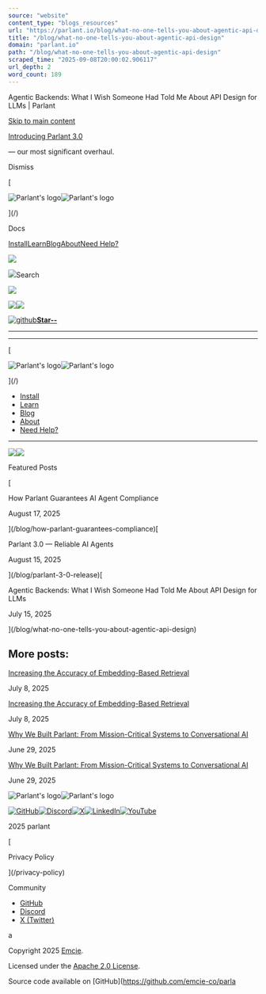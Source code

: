 ```yaml
---
source: "website"
content_type: "blogs_resources"
url: "https://parlant.io/blog/what-no-one-tells-you-about-agentic-api-design"
title: "/blog/what-no-one-tells-you-about-agentic-api-design"
domain: "parlant.io"
path: "/blog/what-no-one-tells-you-about-agentic-api-design"
scraped_time: "2025-09-08T20:00:02.906117"
url_depth: 2
word_count: 189
---
```


Agentic Backends: What I Wish Someone Had Told Me About API Design for LLMs | Parlant

[Skip to main content](#__docusaurus_skipToContent_fallback)

[Introducing Parlant 3.0](/blog/parlant-3-0-release)

— our most significant overhaul.

Dismiss

[

![Parlant's logo](/logo/logo-full.png)![Parlant's logo](/logo/logo-full.png)

](/)

Docs

[Install](/docs/quickstart/installation)[Learn](/docs/quickstart/motivation)[Blog](/blog)[About](/docs/about)[Need Help?](/contact)

![](/img/icons/search.svg)

![](/img/icons/search.svg)Search

![](/img/icons/menu.svg)

[![](/img/icons/x.svg)](https://x.com/EmcieCo)[![](/img/icons/discord.svg)](https://discord.gg/duxWqxKk6J)

[![github](/img/icons/github.svg)**Star**](https://github.com/emcie-co/parlant)[**\--**](https://github.com/emcie-co/parlant)

* * *

* * *

[

![Parlant's logo](/logo/logo-full.png)![Parlant's logo](/logo/logo-full.png)

](/)

*   [Install](/docs/quickstart/installation)
*   [Learn](/docs/quickstart/motivation)
*   [Blog](/blog)
*   [About](/docs/about)
*   [Need Help?](/contact)

* * *

[![](/img/icons/x.svg)](https://x.com/EmcieCo)[![](/img/icons/discord.svg)](https://discord.gg/duxWqxKk6J)

Featured Posts

[

How Parlant Guarantees AI Agent Compliance

August 17, 2025

](/blog/how-parlant-guarantees-compliance)[

Parlant 3.0 — Reliable AI Agents

August 15, 2025

](/blog/parlant-3-0-release)[

Agentic Backends: What I Wish Someone Had Told Me About API Design for LLMs

July 15, 2025

](/blog/what-no-one-tells-you-about-agentic-api-design)

## More posts:

[Increasing the Accuracy of Embedding-Based Retrieval](/blog/increasing-accuracy-of-embedding-based-retrieval)

July 8, 2025

[Increasing the Accuracy of Embedding-Based Retrieval](/blog/increasing-accuracy-of-embedding-based-retrieval)

July 8, 2025

[Why We Built Parlant: From Mission-Critical Systems to Conversational AI](/blog/why-we-built-parlant)

June 29, 2025

[Why We Built Parlant: From Mission-Critical Systems to Conversational AI](/blog/why-we-built-parlant)

June 29, 2025

![Parlant's logo](/logo/logo-full-white.svg)![Parlant's logo](/logo/logo-full-white.svg)

[![GitHub](/img/icons/github-rounded.svg)](https://github.com/emcie-co/parlant)[![Discord](/img/icons/discord-rounded.svg)](https://discord.gg/duxWqxKk6J)[![X](/img/icons/x-rounded.svg)](https://x.com/EmcieCo)[![LinkedIn](/img/icons/linkedin-rounded.svg)](https://linkedin.com/company/emcie/posts/?feedView=all)[![YouTube](/img/icons/youtube-rounded.svg)](https://www.youtube.com/channel/UCmUiKJfCnLage9RhywiiUTw)

2025 parlant

[

Privacy Policy

](/privacy-policy)

Community

*   [GitHub](https://github.com/emcie-co/parlant)
*   [Discord](https://discord.gg/duxWqxKk6J)
*   [X (Twitter)](https://x.com/EmcieCo)

a

Copyright 2025 [Emcie](https://emcie.co).

Licensed under the [Apache 2.0 License](https://www.apache.org/licenses/LICENSE-2.0).

Source code available on [GitHub](https://github.com/emcie-co/parla
